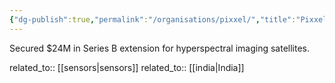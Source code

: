 ```yaml
---
{"dg-publish":true,"permalink":"/organisations/pixxel/","title":"Pixxel"}
---
```



Secured $24M in Series B extension for hyperspectral imaging satellites.

related_to:: [[sensors\|sensors]]
related_to:: [[india\|India]]
